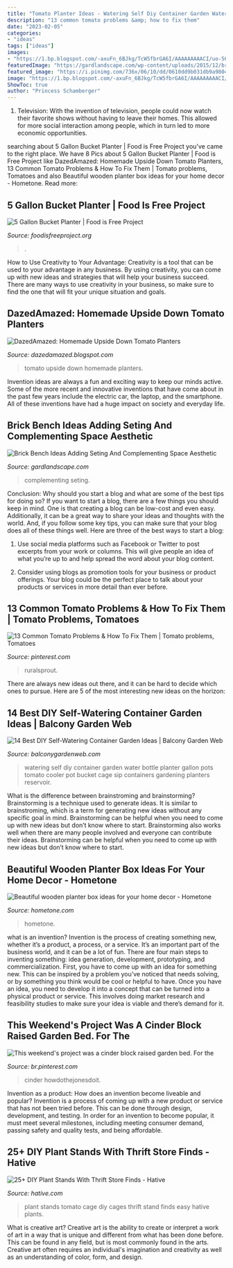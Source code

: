 ```yaml
---
title: "Tomato Planter Ideas - Watering Self Diy Container Garden Water Bottle Planter Gallon Pots Tomato Cooler Pot Bucket Cage Sip Containers Gardening Planters Reservoir"
description: "13 common tomato problems &amp; how to fix them"
date: "2023-02-05"
categories:
- "ideas"
tags: ["ideas"]
images:
- "https://1.bp.blogspot.com/-axuFn_6BJkg/TcW5fbrGA6I/AAAAAAAAACI/uo-56N8078Y/s1600/DSCF0365.JPG"
featuredImage: "https://gardlandscape.com/wp-content/uploads/2015/12/brick-bench-ideas-decorating.jpg"
featured_image: "https://i.pinimg.com/736x/06/10/dd/0610dd9b031db9a9804187f3dc62c404.jpg"
image: "https://1.bp.blogspot.com/-axuFn_6BJkg/TcW5fbrGA6I/AAAAAAAAACI/uo-56N8078Y/s1600/DSCF0365.JPG"
ShowToc: true
author: "Princess Schamberger"
---
```



1. Television: With the invention of television, people could now watch their favorite shows without having to leave their homes. This allowed for more social interaction among people, which in turn led to more economic opportunities.

	

		
searching about 5 Gallon Bucket Planter | Food is Free Project you've came to the right place. We have 8 Pics about 5 Gallon Bucket Planter | Food is Free Project like DazedAmazed: Homemade Upside Down Tomato Planters, 13 Common Tomato Problems &amp; How To Fix Them | Tomato problems, Tomatoes and also Beautiful wooden planter box ideas for your home decor - Hometone. Read more:
		
    
## 5 Gallon Bucket Planter | Food Is Free Project

<img loading=lazy src="https://foodisfreeproject.org/wp-content/uploads/2012/02/bucketplanter-e1329339972454-768x1024.jpg" onerror="this.onerror=null;this.src='https://tse3.mm.bing.net/th?id=OIP.tMvks1alpnNs3NFYZoZmPQHaJ4&amp;pid=15.1';" alt="5 Gallon Bucket Planter | Food is Free Project">

_Source: foodisfreeproject.org_

>. 

	

How to Use Creativity to Your Advantage:
Creativity is a tool that can be used to your advantage in any business. By using creativity, you can come up with new ideas and strategies that will help your business succeed. There are many ways to use creativity in your business, so make sure to find the one that will fit your unique situation and goals.

    
## DazedAmazed: Homemade Upside Down Tomato Planters

<img loading=lazy src="https://1.bp.blogspot.com/-axuFn_6BJkg/TcW5fbrGA6I/AAAAAAAAACI/uo-56N8078Y/s1600/DSCF0365.JPG" onerror="this.onerror=null;this.src='https://tse4.mm.bing.net/th?id=OIP.0o6HINiPjgA0gAnHIQkibwHaJ4&amp;pid=15.1';" alt="DazedAmazed: Homemade Upside Down Tomato Planters">

_Source: dazedamazed.blogspot.com_

>tomato upside down homemade planters. 

	

Invention ideas are always a fun and exciting way to keep our minds active. Some of the more recent and innovative inventions that have come about in the past few years include the electric car, the laptop, and the smartphone. All of these inventions have had a huge impact on society and everyday life.

    
## Brick Bench Ideas Adding Seting And Complementing Space Aesthetic

<img loading=lazy src="https://gardlandscape.com/wp-content/uploads/2015/12/brick-bench-ideas-decorating.jpg" onerror="this.onerror=null;this.src='https://tse2.mm.bing.net/th?id=OIP.RVL1I4izk4wWHVx1QYCZ6wHaE9&amp;pid=15.1';" alt="Brick Bench Ideas Adding Seting And Complementing Space Aesthetic">

_Source: gardlandscape.com_

>complementing seting. 

	

Conclusion: Why should you start a blog and what are some of the best tips for doing so?
If you want to start a blog, there are a few things you should keep in mind. One is that creating a blog can be low-cost and even easy. Additionally, it can be a great way to share your ideas and thoughts with the world. And, if you follow some key tips, you can make sure that your blog does all of these things well. Here are three of the best ways to start a blog:
1. Use social media platforms such as Facebook or Twitter to post excerpts from your work or columns. This will give people an idea of what you’re up to and help spread the word about your blog content.

2. Consider using blogs as promotion tools for your business or product offerings. Your blog could be the perfect place to talk about your products or services in more detail than ever before.

    
## 13 Common Tomato Problems &amp; How To Fix Them | Tomato Problems, Tomatoes

<img loading=lazy src="https://i.pinimg.com/736x/06/10/dd/0610dd9b031db9a9804187f3dc62c404.jpg" onerror="this.onerror=null;this.src='https://tse3.mm.bing.net/th?id=OIP.7yOPU_E-m3RZsRfsL-RXNwHaL2&amp;pid=15.1';" alt="13 Common Tomato Problems &amp; How To Fix Them | Tomato problems, Tomatoes">

_Source: pinterest.com_

>ruralsprout. 

	

There are always new ideas out there, and it can be hard to decide which ones to pursue. Here are 5 of the most interesting new ideas on the horizon: 

    
## 14 Best DIY Self-Watering Container Garden Ideas | Balcony Garden Web

<img loading=lazy src="http://balconygardenweb.com/wp-content/uploads/2017/04/diy-self-watering-container-garden-ideas-14.jpg" onerror="this.onerror=null;this.src='https://tse1.mm.bing.net/th?id=OIP.ObLLZS267WBe7aJYhG1-eQHaJ3&amp;pid=15.1';" alt="14 Best DIY Self-Watering Container Garden Ideas | Balcony Garden Web">

_Source: balconygardenweb.com_

>watering self diy container garden water bottle planter gallon pots tomato cooler pot bucket cage sip containers gardening planters reservoir. 

	

What is the difference between brainstroming and brainstorming?
Brainstorming is a technique used to generate ideas. It is similar to brainstroming, which is a term for generating new ideas without any specific goal in mind. Brainstorming can be helpful when you need to come up with new ideas but don’t know where to start.  Brainstorming also works well when there are many people involved and everyone can contribute their ideas. Brainstorming can be helpful when you need to come up with new ideas but don’t know where to start.

    
## Beautiful Wooden Planter Box Ideas For Your Home Decor - Hometone

<img loading=lazy src="https://hometone.com/wp-content/uploads/2012/07/image_title_luvza.jpg" onerror="this.onerror=null;this.src='https://tse3.mm.bing.net/th?id=OIP.ZcBTNsYs_f0CwJznu7zJnwHaJ4&amp;pid=15.1';" alt="Beautiful wooden planter box ideas for your home decor - Hometone">

_Source: hometone.com_

>hometone. 

	

what is an invention?
Invention is the process of creating something new, whether it’s a product, a process, or a service. It’s an important part of the business world, and it can be a lot of fun.
There are four main steps to inventing something: idea generation, development, prototyping, and commercialization. First, you have to come up with an idea for something new. This can be inspired by a problem you’ve noticed that needs solving, or by something you think would be cool or helpful to have. Once you have an idea, you need to develop it into a concept that can be turned into a physical product or service. This involves doing market research and feasibility studies to make sure your idea is viable and there’s demand for it.

    
## This Weekend&#039;s Project Was A Cinder Block Raised Garden Bed. For The

<img loading=lazy src="https://i.pinimg.com/736x/74/2e/05/742e0534345a79abbfe08325d0b55b4e.jpg" onerror="this.onerror=null;this.src='https://tse1.mm.bing.net/th?id=OIP._yqUafr_K16GM9ewo-WkqAHaE7&amp;pid=15.1';" alt="This weekend&#039;s project was a cinder block raised garden bed. For the">

_Source: br.pinterest.com_

>cinder howdothejonesdoit. 

	

Invention as a product: How does an invention become liveable and popular?
Invention is a process of coming up with a new product or service that has not been tried before. This can be done through design, development, and testing. In order for an invention to become popular, it must meet several milestones, including meeting consumer demand, passing safety and quality tests, and being affordable.

    
## 25+ DIY Plant Stands With Thrift Store Finds - Hative

<img loading=lazy src="https://hative.com/wp-content/uploads/2018/01/thrift-plant-stands/17-thrift-store-plant-stand-ideas.jpg" onerror="this.onerror=null;this.src='https://tse4.mm.bing.net/th?id=OIP.UboFNb0NHWOG6rtJhVVXMAHaLH&amp;pid=15.1';" alt="25+ DIY Plant Stands With Thrift Store Finds - Hative">

_Source: hative.com_

>plant stands tomato cage diy cages thrift stand finds easy hative plants. 

	

What is creative art?
Creative art is the ability to create or interpret a work of art in a way that is unique and different from what has been done before. This can be found in any field, but is most commonly found in the arts. Creative art often requires an individual's imagination and creativity as well as an understanding of color, form, and design.

